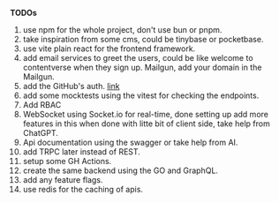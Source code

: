 **TODOs**

1. use npm for the whole project, don't use bun or pnpm.
2. take inspiration from some cms, could be tinybase or pocketbase.
3. use vite plain react for the frontend framework.
4. add email services to greet the users, could be like welcome to contentverse when they sign up. Mailgun, add your domain in the Mailgun.
6. add the GitHub's auth. [link](https://lucia-auth.com/tutorials/github-oauth/)
7. add some mocktests using the vitest for checking the endpoints.
10. Add RBAC
11. WebSocket using Socket.io for real-time, done setting up add more features in this when done with litte bit of client side, take help from ChatGPT.
12. Api documentation using the swagger or take help from AI.
14. add TRPC later instead of REST.
8. setup some GH Actions.
15. create the same backend using the GO and GraphQL.
16. add any feature flags.
17. use redis for the caching of apis.
